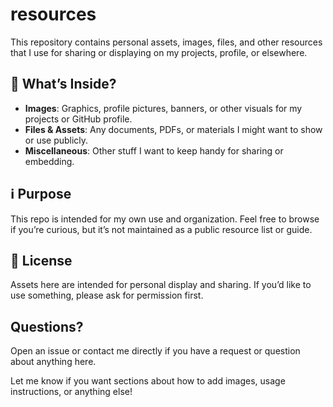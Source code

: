 # resources 
This repository contains personal assets, images, files, and other resources that I use for sharing or displaying on my projects, profile, or elsewhere.

## 📁 What’s Inside? 
- **Images**: Graphics, profile pictures, banners, or other visuals for my projects or GitHub profile.
- **Files & Assets**: Any documents, PDFs, or materials I might want to show or use publicly.
- **Miscellaneous**: Other stuff I want to keep handy for sharing or embedding.

## ℹ️ Purpose


This repo is intended for my own use and organization.
Feel free to browse if you’re curious, but it’s not maintained as a public resource list or guide. 

## 📢 License 
Assets here are intended for personal display and sharing. If you’d like to use something, please ask for permission first. 


## **Questions?** 
Open an issue or contact me directly if you have a request or question about anything here. 

Let me know if you want sections about how to add images, usage instructions, or anything else!
